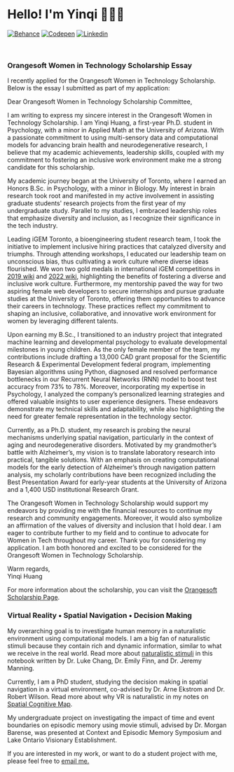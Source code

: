 <h1> Hello! I'm Yinqi 👩🏻‍🎨 </h1>

[![Behance](https://img.shields.io/badge/-yinqi-blue?style=for-the-badge&logo=behance&logoColor=white)](https://www.behance.net/yinqihuang)
[![Codepen](https://img.shields.io/badge/yinqi-000000?style=for-the-badge&logo=codepen&logoColor=white)](https://codepen.io/yinqihuang)
[![Linkedin](https://img.shields.io/badge/yinqi-0077B5?style=for-the-badge&logo=linkedin&logoColor=white)](https://www.linkedin.com/in/yinqi-huang/)

</br>

<h3> Orangesoft Women in Technology Scholarship Essay </h3>
I recently applied for the Orangesoft Women in Technology Scholarship. Below is the essay I submitted as part of my application:

Dear Orangesoft Women in Technology Scholarship Committee,

I am writing to express my sincere interest in the Orangesoft Women in Technology Scholarship.  I am Yinqi Huang, a first-year Ph.D. student in Psychology, with a minor in Applied Math at the University of Arizona. With a passionate commitment to using multi-sensory data and computational models for advancing brain health and neurodegenerative research, I believe that my academic achievements, leadership skills, coupled with my commitment to fostering an inclusive work environment make me a strong candidate for this scholarship.

My academic journey began at the University of Toronto, where I earned an Honors B.Sc. in Psychology, with a minor in Biology. My interest in brain research took root and manifested in my active involvement in assisting graduate students' research projects from the first year of my undergraduate study. Parallel to my studies, I embraced leadership roles that emphasize diversity and inclusion, as I recognize their significance in the tech industry.

Leading iGEM Toronto, a bioengineering student research team, I took the initiative to implement inclusive hiring practices that catalyzed diversity and triumphs. Through attending workshops, I educated our leadership team on unconscious bias, thus cultivating a work culture where diverse ideas flourished. We won two gold medals in international iGEM competitions in [2019 wiki](https://2019.igem.org/Team:Toronto) and [2022 wiki](https://2022.igem.wiki/toronto/team), highlighting the benefits of fostering a diverse and inclusive work culture. Furthermore, my mentorship paved the way for two aspiring female web developers to secure internships and pursue graduate studies at the University of Toronto, offering them opportunities to advance their careers in technology. These practices reflect my commitment to shaping an inclusive, collaborative, and innovative work environment for women by leveraging different talents.

Upon earning my B.Sc., I transitioned to an industry project that integrated machine learning and developmental psychology to evaluate developmental milestones in young children. As the only female member of the team, my contributions include drafting a 13,000 CAD grant proposal for the Scientific Research & Experimental Development federal program, implementing Bayesian algorithms using Python, diagnosed and resolved performance bottlenecks in our Recurrent Neural Networks (RNN) model to boost test accuracy from 73% to 78%. Moreover, incorporating my expertise in Psychology, I analyzed the company’s personalized learning strategies and offered valuable insights to user experience designers. These endeavors demonstrate my technical skills and adaptability, while also highlighting the need for greater female representation in the technology sector.

Currently, as a Ph.D. student, my research is probing the neural mechanisms underlying spatial navigation, particularly in the context of aging and neurodegenerative disorders. Motivated by my grandmother’s battle with Alzheimer’s, my vision is to translate laboratory research into practical, tangible solutions. With an emphasis on creating computational models for the early detection of Alzheimer’s through navigation pattern analysis, my scholarly contributions have been recognized including the Best Presentation Award for early-year students at the University of Arizona and a 1,400 USD institutional Research Grant. 

The Orangesoft Women in Technology Scholarship would support my endeavors by providing me with the financial resources to continue my research and community engagements. Moreover, it would also symbolize an affirmation of the values of diversity and inclusion that I hold dear. I am eager to contribute further to my field and to continue to advocate for Women in Tech throughout my career. Thank you for considering my application. I am both honored and excited to be considered for the Orangesoft Women in Technology Scholarship.

Warm regards, <br>
Yinqi Huang

For more information about the scholarship, you can visit the [Orangesoft Scholarship Page](https://orangesoft.co/scholarship).

<h3> Virtual Reality • Spatial Navigation • Decision Making </h3>

My overarching goal is to investigate human memory in a naturalistic environment using computational models. I am a big fan of naturalistic stimuli because they contain rich and dynamic information, similar to what we receive in the real world. Read more about [naturalistic stimuli](https://naturalistic-data.org/content/intro.html) in this notebook written by Dr. Luke Chang, Dr. Emily Finn, and Dr. Jeremy Manning.

Currently, I am a PhD student, studying the decision making in spatial navigation in a virtual environment, co-advised by Dr. Arne Ekstrom and Dr. Robert Wilson. Read more about why VR is naturalistic in my notes on [Spatial Cognitive Map](https://yinqi-h.gitbook.io/ml-models/neuroscience-paper/spatial-cognitive-map).

My undergraduate project on investigating the impact of time and event boundaries on episodic memory using movie stimuli, advised by Dr. Morgan Barense, was presented at Context and Episodic Memory Symposium and Lake Ontario Visionary Establishment.

If you are interested in my work, or want to do a student project with me, please feel free to <a href="mailto:yinqi@email.arizona.edu">email me.
